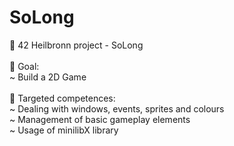 # SoLong

:rocket: 42 Heilbronn project - SoLong<br />
<br />
:dart: Goal: <br />
  ~ Build a 2D Game<br />
<br />
:medal_sports: Targeted competences: <br />
  ~ Dealing with windows, events, sprites and colours<br />
  ~ Management of basic gameplay elements <br />
  ~ Usage of minilibX library
